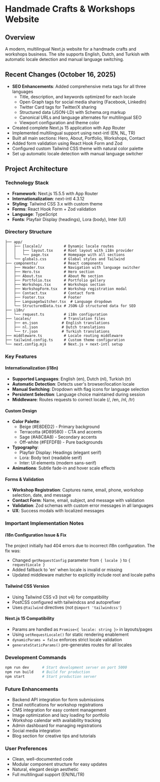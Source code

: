 # Handmade Crafts & Workshops Website

## Overview
A modern, multilingual Next.js website for a handmade crafts and workshops business. The site supports English, Dutch, and Turkish with automatic locale detection and manual language switching.

## Recent Changes (October 16, 2025)
- **SEO Enhancements**: Added comprehensive meta tags for all three languages
  - Title, description, and keywords optimized for each locale
  - Open Graph tags for social media sharing (Facebook, LinkedIn)
  - Twitter Card tags for Twitter/X sharing
  - Structured data (JSON-LD) with Schema.org markup
  - Canonical URLs and language alternates for multilingual SEO
  - Viewport configuration and theme color
- Created complete Next.js 15 application with App Router
- Implemented multilingual support using next-intl (EN, NL, TR)
- Built all main sections: Hero, About, Portfolio, Workshops, Contact
- Added form validation using React Hook Form and Zod
- Configured custom Tailwind CSS theme with natural color palette
- Set up automatic locale detection with manual language switcher

## Project Architecture

### Technology Stack
- **Framework**: Next.js 15.5.5 with App Router
- **Internationalization**: next-intl 4.3.12
- **Styling**: Tailwind CSS 3.x with custom theme
- **Forms**: React Hook Form + Zod validation
- **Language**: TypeScript
- **Fonts**: Playfair Display (headings), Lora (body), Inter (UI)

### Directory Structure
```
├── app/
│   ├── [locale]/          # Dynamic locale routes
│   │   ├── layout.tsx     # Root layout with i18n provider
│   │   └── page.tsx       # Homepage with all sections
│   └── globals.css        # Global styles and Tailwind
├── components/            # React components
│   ├── Header.tsx         # Navigation with language switcher
│   ├── Hero.tsx           # Hero section
│   ├── About.tsx          # About Me section
│   ├── Portfolio.tsx      # Portfolio gallery
│   ├── Workshops.tsx      # Workshops section
│   ├── WorkshopForm.tsx   # Workshop registration modal
│   ├── Contact.tsx        # Contact form
│   ├── Footer.tsx         # Footer
│   ├── LanguageSwitcher.tsx  # Language dropdown
│   └── StructuredData.tsx # JSON-LD structured data for SEO
├── i18n/
│   └── request.ts         # i18n configuration
├── locales/               # Translation files
│   ├── en.json           # English translations
│   ├── nl.json           # Dutch translations
│   └── tr.json           # Turkish translations
├── middleware.ts          # Locale routing middleware
├── tailwind.config.ts     # Custom theme configuration
└── next.config.mjs        # Next.js + next-intl setup
```

### Key Features

#### Internationalization (i18n)
- **Supported Languages**: English (en), Dutch (nl), Turkish (tr)
- **Automatic Detection**: Detects user's browser/location locale
- **Manual Switching**: Dropdown with flag icons for language selection
- **Persistent Selection**: Language choice maintained during session
- **Middleware**: Routes requests to correct locale (/, /en, /nl, /tr)

#### Custom Design
- **Color Palette**:
  - Beige (#E8DED2) - Primary background
  - Terracotta (#D89580) - CTA and accents
  - Sage (#A8C8A8) - Secondary accents
  - Off-white (#FEFDFB) - Pure backgrounds
- **Typography**:
  - Playfair Display: Headings (elegant serif)
  - Lora: Body text (readable serif)
  - Inter: UI elements (modern sans-serif)
- **Animations**: Subtle fade-in and hover scale effects

#### Forms & Validation
- **Workshop Registration**: Captures name, email, phone, workshop selection, date, and message
- **Contact Form**: Name, email, subject, and message with validation
- **Validation**: Zod schemas with custom error messages in all languages
- **UX**: Success modals with localized messages

### Important Implementation Notes

#### i18n Configuration Issue & Fix
The project initially had 404 errors due to incorrect i18n configuration. The fix was:
- Changed `getRequestConfig` parameter from `{ locale }` to `{ requestLocale }`
- Added fallback to 'en' when locale is invalid or missing
- Updated middleware matcher to explicitly include root and locale paths

#### Tailwind CSS Version
- Using Tailwind CSS v3 (not v4) for compatibility
- PostCSS configured with tailwindcss and autoprefixer
- Uses `@tailwind` directives (not `@import 'tailwindcss'`)

#### Next.js 15 Compatibility
- Params are handled as `Promise<{ locale: string }>` in layouts/pages
- Using `setRequestLocale()` for static rendering enablement
- `dynamicParams = false` enforces strict locale validation
- `generateStaticParams()` pre-generates routes for all locales

### Development Commands
```bash
npm run dev      # Start development server on port 5000
npm run build    # Build for production
npm start        # Start production server
```

### Future Enhancements
- Backend API integration for form submissions
- Email notifications for workshop registrations
- CMS integration for easy content management
- Image optimization and lazy loading for portfolio
- Workshop calendar with availability tracking
- Admin dashboard for managing registrations
- Social media integration
- Blog section for creative tips and tutorials

### User Preferences
- Clean, well-documented code
- Modular component structure for easy updates
- Natural, elegant design aesthetic
- Full multilingual support (EN/NL/TR)
